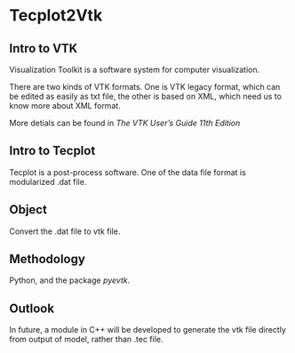 # Tecplot2Vtk

## Intro to VTK

Visualization Toolkit is a software system for computer visualization.

There are two kinds of VTK formats. One is VTK legacy format, which can be edited as easily as txt file, the other is based on XML, which need us to know more about XML format.

More detials can be found in *The VTK User’s Guide 11th Edition*  

## Intro to Tecplot

Tecplot is a post-process software. One of the data file format is modularized .dat file.

## Object

Convert the .dat file to vtk file.

## Methodology

Python, and the package *pyevtk*.

## Outlook

In future, a module in C++ will be developed to generate the vtk file directly from output of model, rather than .tec file.
